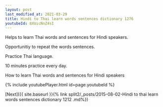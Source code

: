 ```yaml
---
layout: post
last_modified_at: 2021-03-29
title: Hindi to Thai learn words sentences dictionary 1276 
youtubeId: 8XUicNnZ4sI
---
```

 
 
Helps to learn Thai words and sentences for Hindi speakers.

Opportunitiy to repeat the words sentences. 

Practice Thai language. 
 
10 minutes practice every day. 
 
How to learn Thai words and sentences for Hindi speakers 
 
{% include youtubePlayer.html id=page.youtubeId %}
 
 
[Next]({{ site.baseurl }}{% link  split2/_posts/2015-08-02-Hindi to thai learn words sentences dictionary 1212 .md%})
 
